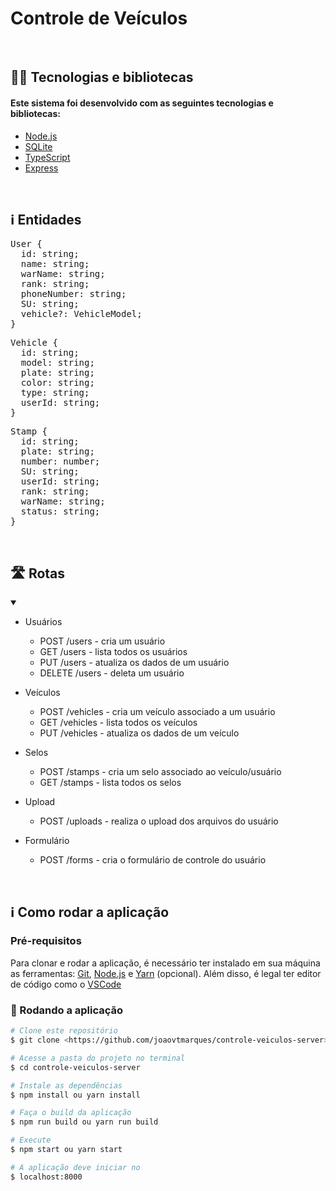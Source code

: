 # Controle de Veículos

<br>

## 👨‍💻 Tecnologias e bibliotecas

#### Este sistema foi desenvolvido com as seguintes tecnologias e bibliotecas:

- [Node.js](https://nodejs.org/en/)
- [SQLite](https://www.sqlite.org/index.html)
- [TypeScript](https://www.typescriptlang.org/)
- [Express](https://expressjs.com/pt-br/)

<br>

## ℹ️ Entidades

<pre>
User {
  id: string;
  name: string;
  warName: string;
  rank: string;
  phoneNumber: string;
  SU: string;
  vehicle?: VehicleModel;
}</pre>
<pre>
Vehicle {
  id: string;
  model: string;
  plate: string;
  color: string;
  type: string;
  userId: string;
}</pre>
<pre>
Stamp {
  id: string;
  plate: string;
  number: number;
  SU: string;
  userId: string;
  rank: string;
  warName: string;
  status: string;
}</pre>

<br>

## 🛣️ Rotas

<details open>
<summary></summary>

- Usuários

  - POST /users - cria um usuário
  - GET /users - lista todos os usuários
  - PUT /users - atualiza os dados de um usuário
  - DELETE /users - deleta um usuário

- Veículos

  - POST /vehicles - cria um veículo associado a um usuário
  - GET /vehicles - lista todos os veículos
  - PUT /vehicles - atualiza os dados de um veículo

- Selos

  - POST /stamps - cria um selo associado ao veículo/usuário
  - GET /stamps - lista todos os selos

- Upload

  - POST /uploads - realiza o upload dos arquivos do usuário

- Formulário
  - POST /forms - cria o formulário de controle do usuário
  </details>

<br>

## ℹ️ Como rodar a aplicação

### Pré-requisitos

Para clonar e rodar a aplicação, é necessário ter instalado em sua máquina as ferramentas:
[Git](https://git-scm.com), [Node.js](https://nodejs.org/en/) e [Yarn](https://yarnpkg.com/) (opcional).
Além disso, é legal ter editor de código como o [VSCode](https://code.visualstudio.com/)

### 🎲 Rodando a aplicação

```bash
# Clone este repositório
$ git clone <https://github.com/joaovtmarques/controle-veiculos-server>

# Acesse a pasta do projeto no terminal
$ cd controle-veiculos-server

# Instale as dependências
$ npm install ou yarn install

# Faça o build da aplicação
$ npm run build ou yarn run build

# Execute
$ npm start ou yarn start

# A aplicação deve iniciar no
$ localhost:8000
```
